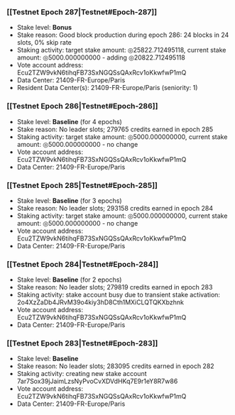 ### [[Testnet Epoch 287|Testnet#Epoch-287]]
* Stake level: **Bonus**
* Stake reason: Good block production during epoch 286: 24 blocks in 24 slots, 0% skip rate
* Staking activity: target stake amount: ◎25822.712495118, current stake amount: ◎5000.000000000 - adding ◎20822.712495118
* Vote account address: Ecu2TZW9vkN6tihqFB73SxNGQSsQAxRcv1oKkwfwP1mQ
* Data Center: 21409-FR-Europe/Paris
* Resident Data Center(s): 21409-FR-Europe/Paris (seniority: 1)
### [[Testnet Epoch 286|Testnet#Epoch-286]]
* Stake level: **Baseline** (for 4 epochs)
* Stake reason: No leader slots; 279765 credits earned in epoch 285
* Staking activity: target stake amount: ◎5000.000000000, current stake amount: ◎5000.000000000 - no change
* Vote account address: Ecu2TZW9vkN6tihqFB73SxNGQSsQAxRcv1oKkwfwP1mQ
* Data Center: 21409-FR-Europe/Paris
### [[Testnet Epoch 285|Testnet#Epoch-285]]
* Stake level: **Baseline** (for 3 epochs)
* Stake reason: No leader slots; 293158 credits earned in epoch 284
* Staking activity: target stake amount: ◎5000.000000000, current stake amount: ◎5000.000000000 - no change
* Vote account address: Ecu2TZW9vkN6tihqFB73SxNGQSsQAxRcv1oKkwfwP1mQ
* Data Center: 21409-FR-Europe/Paris
### [[Testnet Epoch 284|Testnet#Epoch-284]]
* Stake level: **Baseline** (for 2 epochs)
* Stake reason: No leader slots; 279819 credits earned in epoch 283
* Staking activity: stake account busy due to transient stake activation: 2o4XzZaDb4JRvM39o4kiy3hD8Cth1MXiCLQTQKXbzhnk
* Vote account address: Ecu2TZW9vkN6tihqFB73SxNGQSsQAxRcv1oKkwfwP1mQ
* Data Center: 21409-FR-Europe/Paris
### [[Testnet Epoch 283|Testnet#Epoch-283]]
* Stake level: **Baseline**
* Stake reason: No leader slots; 283095 credits earned in epoch 282
* Staking activity: creating new stake account 7ar7Sox39jJaimLzsNyPvoCvXDVdHKq7E9r1eY8R7w86
* Vote account address: Ecu2TZW9vkN6tihqFB73SxNGQSsQAxRcv1oKkwfwP1mQ
* Data Center: 21409-FR-Europe/Paris